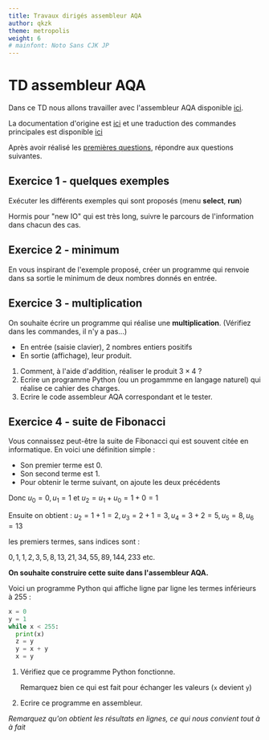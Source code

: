 ```yaml
---
title: Travaux dirigés assembleur AQA
author: qkzk
theme: metropolis
weight: 6
# mainfont: Noto Sans CJK JP
---
```


# TD assembleur AQA


Dans ce TD nous allons travailler avec l'assembleur AQA disponible
[ici](http://www.peterhigginson.co.uk/AQA/).

La documentation d'origine est [ici](http://www.peterhigginson.co.uk/AQA/info.html)
et une traduction des commandes principales est disponible [ici](doc)

Après avoir réalisé les [premières questions](../assembleur_aqa_intro),
répondre aux questions suivantes.

## Exercice 1 - quelques exemples

Exécuter les différents exemples qui sont proposés (menu **select**, **run**)

Hormis pour "new IO" qui est très long, suivre le parcours de l'information
dans chacun des cas.

## Exercice 2 - minimum

En vous inspirant de l'exemple proposé, créer un programme qui renvoie
dans sa sortie le minimum de deux nombres donnés en entrée.

## Exercice 3 - multiplication

On souhaite écrire un programme qui réalise une **multiplication**.
(Vérifiez dans les commandes, il n'y a pas...)

* En entrée (saisie clavier), 2 nombres entiers positifs
* En sortie (affichage), leur produit.

1. Comment, à l'aide d'addition, réaliser le produit $3 \times 4$ ?
2. Ecrire un programme Python (ou un progammme en langage naturel) qui réalise
    ce cahier des charges.
3. Ecrire le code assembleur AQA correspondant et le tester.

## Exercice 4 - suite de Fibonacci

Vous connaissez peut-être la suite de Fibonacci qui est souvent citée en
informatique. En voici une définition simple :

* Son premier terme est 0.
* Son second terme est 1.
* Pour obtenir le terme suivant, on ajoute les deux précédents

Donc $u_0=0, u_1=1$ et $u_2=u_1 + u_0=1+0 = 1$

Ensuite on obtient : $u_2=1+1=2, u_3=2+1=3, u_4=3+2=5, u_5=8, u_6=13$

les premiers termes, sans indices sont :

$0, 1, 1, 2, 3, 5, 8, 13, 21, 34, 55, 89, 144, 233$ etc.


**On souhaite construire cette suite dans l'assembleur AQA.**

Voici un programme Python qui affiche ligne par ligne les termes inférieurs à
255 :

~~~python
x = 0
y = 1
while x < 255:
  print(x)
  z = y
  y = x + y
  x = y
~~~

1. Vérifiez que ce programme Python fonctionne.

    Remarquez bien ce qui est fait pour échanger les valeurs (`x` devient `y`)

2. Ecrire ce programme en assembleur.

_Remarquez qu'on obtient les résultats en lignes, ce qui nous convient tout à_
_à fait_

